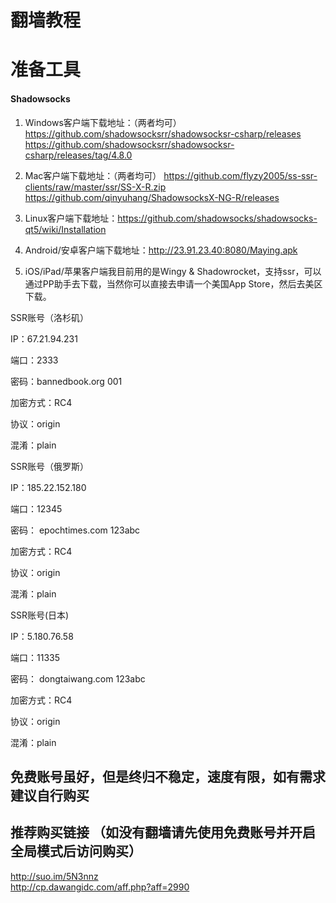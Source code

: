 # 翻墙教程
# 准备工具
#### Shadowsocks
1. Windows客户端下载地址：（两者均可）
https://github.com/shadowsocksrr/shadowsocksr-csharp/releases
https://github.com/shadowsocksrr/shadowsocksr-csharp/releases/tag/4.8.0

2. Mac客户端下载地址：（两者均可）
https://github.com/flyzy2005/ss-ssr-clients/raw/master/ssr/SS-X-R.zip
https://github.com/qinyuhang/ShadowsocksX-NG-R/releases

3. Linux客户端下载地址：https://github.com/shadowsocks/shadowsocks-qt5/wiki/Installation

4. Android/安卓客户端下载地址：http://23.91.23.40:8080/Maying.apk

5. iOS/iPad/苹果客户端我目前用的是Wingy & Shadowrocket，支持ssr，可以通过PP助手去下载，当然你可以直接去申请一个美国App Store，然后去美区下载。

SSR账号（洛杉矶）

IP：67.21.94.231

端口：2333

密码：bannedbook.org 001

加密方式：RC4

协议：origin

混淆：plain

SSR账号（俄罗斯）

IP：185.22.152.180

端口：12345

密码： epochtimes.com 123abc

加密方式：RC4

协议：origin

混淆：plain

SSR账号(日本)

IP：5.180.76.58

端口：11335

密码： dongtaiwang.com 123abc

加密方式：RC4

协议：origin

混淆：plain



## 免费账号虽好，但是终归不稳定，速度有限，如有需求建议自行购买
## 推荐购买链接  （如没有翻墙请先使用免费账号并开启全局模式后访问购买）
http://suo.im/5N3nnz  
http://cp.dawangidc.com/aff.php?aff=2990







